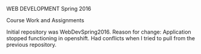 WEB DEVELOPMENT Spring 2016

Course Work and Assignments

Initial repository was WebDevSpring2016.
 Reason for change: Application stopped functioning in openshift. Had conflicts when I tried to pull from the previous repository.

